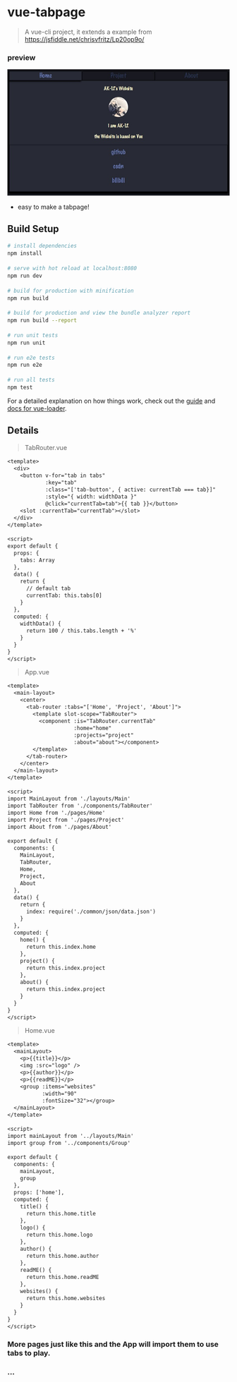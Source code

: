 # vue-tabpage

> A vue-cli project, it extends a example from https://jsfiddle.net/chrisvfritz/Lp20op9o/

### preview

![loadingImage...](https://github.com/Saber2pr/MyWeb/raw/master/resource/Vue.jpg)

- easy to make a tabpage!

## Build Setup

```bash
# install dependencies
npm install

# serve with hot reload at localhost:8080
npm run dev

# build for production with minification
npm run build

# build for production and view the bundle analyzer report
npm run build --report

# run unit tests
npm run unit

# run e2e tests
npm run e2e

# run all tests
npm test
```

For a detailed explanation on how things work, check out the [guide](http://vuejs-templates.github.io/webpack/) and [docs for vue-loader](http://vuejs.github.io/vue-loader).

## Details

> TabRouter.vue

```vue
<template>
  <div>
    <button v-for="tab in tabs"
            :key="tab"
            :class="['tab-button', { active: currentTab === tab}]"
            :style="{ width: widthData }"
            @click="currentTab=tab">{{ tab }}</button>
    <slot :currentTab="currentTab"></slot>
  </div>
</template>

<script>
export default {
  props: {
    tabs: Array
  },
  data() {
    return {
      // default tab
      currentTab: this.tabs[0]
    }
  },
  computed: {
    widthData() {
      return 100 / this.tabs.length + '%'
    }
  }
}
</script>
```

> App.vue

```vue
<template>
  <main-layout>
    <center>
      <tab-router :tabs="['Home', 'Project', 'About']">
        <template slot-scope="TabRouter">
          <component :is="TabRouter.currentTab"
                     :home="home"
                     :projects="project"
                     :about="about"></component>
        </template>
      </tab-router>
    </center>
  </main-layout>
</template>

<script>
import MainLayout from './layouts/Main'
import TabRouter from './components/TabRouter'
import Home from './pages/Home'
import Project from './pages/Project'
import About from './pages/About'

export default {
  components: {
    MainLayout,
    TabRouter,
    Home,
    Project,
    About
  },
  data() {
    return {
      index: require('./common/json/data.json')
    }
  },
  computed: {
    home() {
      return this.index.home
    },
    project() {
      return this.index.project
    },
    about() {
      return this.index.project
    }
  }
}
</script>
```

> Home.vue

```vue
<template>
  <mainLayout>
    <p>{{title}}</p>
    <img :src="logo" />
    <p>{{author}}</p>
    <p>{{readME}}</p>
    <group :items="websites"
           :width="90"
           :fontSize="32"></group>
  </mainLayout>
</template>

<script>
import mainLayout from '../layouts/Main'
import group from '../components/Group'

export default {
  components: {
    mainLayout,
    group
  },
  props: ['home'],
  computed: {
    title() {
      return this.home.title
    },
    logo() {
      return this.home.logo
    },
    author() {
      return this.home.author
    },
    readME() {
      return this.home.readME
    },
    websites() {
      return this.home.websites
    }
  }
}
</script>
```

### More pages just like this and the App will import them to use tabs to play.

### ...
